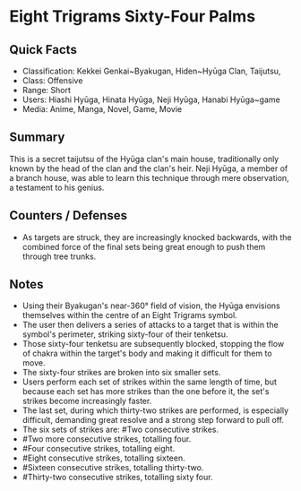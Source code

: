 # Eight Trigrams Sixty-Four Palms

## Quick Facts
- Classification: Kekkei Genkai~Byakugan, Hiden~Hyūga Clan, Taijutsu,
- Class: Offensive
- Range: Short
- Users: Hiashi Hyūga, Hinata Hyūga, Neji Hyūga, Hanabi Hyūga~game
- Media: Anime, Manga, Novel, Game, Movie

## Summary
This is a secret taijutsu of the Hyūga clan's main house, traditionally only known by the head of the clan and the clan's heir. Neji Hyūga, a member of a branch house, was able to learn this technique through mere observation, a testament to his genius.

## Counters / Defenses
- As targets are struck, they are increasingly knocked backwards, with the combined force of the final sets being great enough to push them through tree trunks.

## Notes
- Using their Byakugan's near-360° field of vision, the Hyūga envisions themselves within the centre of an Eight Trigrams symbol.
- The user then delivers a series of attacks to a target that is within the symbol's perimeter, striking sixty-four of their tenketsu.
- Those sixty-four tenketsu are subsequently blocked, stopping the flow of chakra within the target's body and making it difficult for them to move.
- The sixty-four strikes are broken into six smaller sets.
- Users perform each set of strikes within the same length of time, but because each set has more strikes than the one before it, the set's strikes become increasingly faster.
- The last set, during which thirty-two strikes are performed, is especially difficult, demanding great resolve and a strong step forward to pull off.
- The six sets of strikes are:
#Two consecutive strikes.
- #Two more consecutive strikes, totalling four.
- #Four consecutive strikes, totalling eight.
- #Eight consecutive strikes, totalling sixteen.
- #Sixteen consecutive strikes, totalling thirty-two.
- #Thirty-two consecutive strikes, totalling sixty four.
